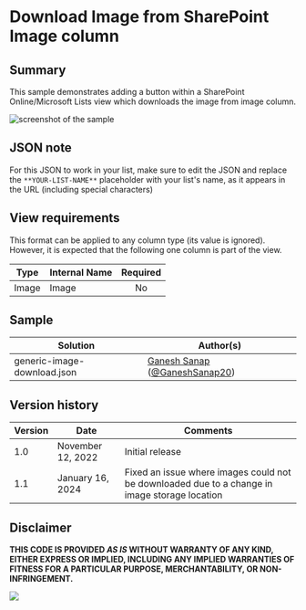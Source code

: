 # Download Image from SharePoint Image column

## Summary

This sample demonstrates adding a button within a SharePoint Online/Microsoft Lists view which downloads the image from image column.

![screenshot of the sample](./assets/screenshot.png)

## JSON note
For this JSON to work in your list, make sure to edit the JSON and replace the `**YOUR-LIST-NAME**` placeholder with your list's name, as it appears in the URL (including special characters)

## View requirements

This format can be applied to any column type (its value is ignored). However, it is expected that the following one column is part of the view.

|Type  |Internal Name |Required|
|------|--------------|:------:|
|Image |Image         |No      |

## Sample

Solution|Author(s)
--------|---------
generic-image-download.json | [Ganesh Sanap](https://github.com/ganesh-sanap) ([@GaneshSanap20](https://twitter.com/GaneshSanap20))

## Version history

Version |Date          |Comments
--------|--------------|--------------------------------
1.0     |November 12, 2022 |Initial release
1.1     |January 16, 2024 |Fixed an issue where images could not be downloaded due to a change in image storage location

## Disclaimer

**THIS CODE IS PROVIDED *AS IS* WITHOUT WARRANTY OF ANY KIND, EITHER EXPRESS OR IMPLIED, INCLUDING ANY IMPLIED WARRANTIES OF FITNESS FOR A PARTICULAR PURPOSE, MERCHANTABILITY, OR NON-INFRINGEMENT.**

<img src="https://pnptelemetry.azurewebsites.net/list-formatting/column-samples/generic-image-download" />

